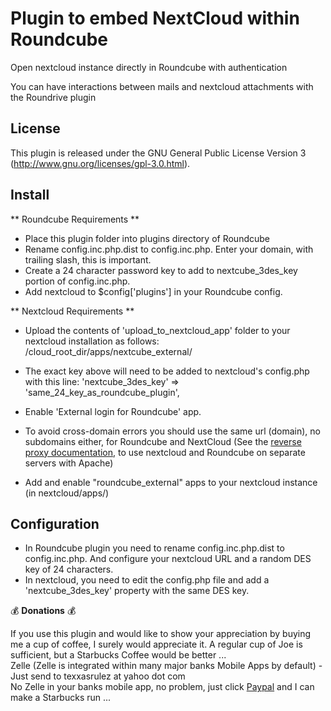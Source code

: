 # Plugin to embed NextCloud within Roundcube

Open nextcloud instance directly in Roundcube with authentication

You can have interactions between mails and nextcloud attachments with the Roundrive plugin

License
-------

This plugin is released under the GNU General Public License Version 3
(http://www.gnu.org/licenses/gpl-3.0.html).

Install
-------

** Roundcube Requirements **
* Place this plugin folder into plugins directory of Roundcube
* Rename config.inc.php.dist to config.inc.php. Enter your domain, with trailing slash, this is important.
* Create a 24 character password key to add to nextcube_3des_key portion of config.inc.php.
* Add nextcloud to $config['plugins'] in your Roundcube config.

** Nextcloud Requirements **
* Upload the contents of 'upload_to_nextcloud_app' folder to your nextcloud installation as follows:
  /cloud_root_dir/apps/nextcube_external/
  
* The exact key above will need to be added to nextcloud's config.php with this line:
  'nextcube_3des_key' => 'same_24_key_as_roundcube_plugin',
* Enable 'External login for Roundcube' app.  

* To avoid cross-domain errors you should use the same url (domain), no subdomains either, for Roundcube and NextCloud (See the [reverse proxy documentation](reverseproxy.md), to use nextcloud and Roundcube on separate servers with Apache)
* Add and enable "roundcube_external" apps to your nextcloud instance (in nextcloud/apps/)

Configuration
-------------

* In Roundcube plugin you need to rename config.inc.php.dist to config.inc.php. And configure your nextcloud URL and a random DES key of 24 characters.
* In nextcloud, you need to edit the config.php file and add a 'nextcube_3des_key' property with the same DES key.

:moneybag: **Donations** :moneybag:

If you use this plugin and would like to show your appreciation by buying me a cup of coffee, I surely would appreciate it. A regular cup of Joe is sufficient, but a Starbucks Coffee would be better ... \
Zelle (Zelle is integrated within many major banks Mobile Apps by default) - Just send to texxasrulez at yahoo dot com \
No Zelle in your banks mobile app, no problem, just click [Paypal](https://paypal.me/texxasrulez?locale.x=en_US) and I can make a Starbucks run ...

